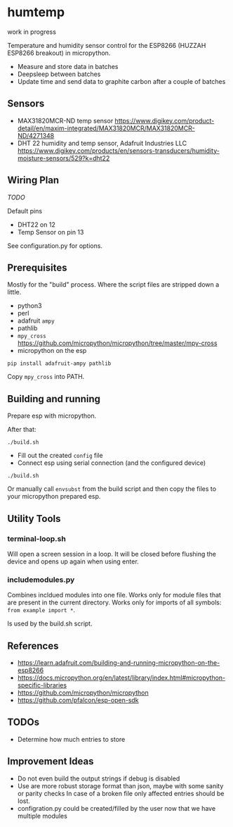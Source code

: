 
# humtemp

work in progress

Temperature and humidity sensor control for the ESP8266 (HUZZAH ESP8266 breakout) in micropython.

 - Measure and store data in batches
 - Deepsleep between batches
 - Update time and send data to graphite carbon after a couple of batches

## Sensors

 - MAX31820MCR-ND temp sensor https://www.digikey.com/product-detail/en/maxim-integrated/MAX31820MCR/MAX31820MCR-ND/4271348
 - DHT 22 humidity and temp sensor, Adafruit Industries LLC https://www.digikey.com/products/en/sensors-transducers/humidity-moisture-sensors/529?k=dht22

## Wiring Plan

_TODO_

Default pins

 - DHT22 on 12
 - Temp Sensor on pin 13

See configuration.py for options.

## Prerequisites

Mostly for the "build" process. Where the script files are stripped down a little.

 - python3
 - perl
 - adafruit `ampy`
 - pathlib
 - `mpy_cross` https://github.com/micropython/micropython/tree/master/mpy-cross
 - micropython on the esp 

`pip install adafruit-ampy pathlib`

Copy `mpy_cross` into PATH.

## Building and running

Prepare esp with micropython.

After that:

```
./build.sh
```

 - Fill out the created `config` file
 - Connect esp using serial connection (and the configured device)

```
./build.sh
```

Or manually call `envsubst` from the build script and then copy the files to your micropython
prepared esp.

## Utility Tools

### terminal-loop.sh

Will open a screen session in a loop. It will be closed before flushing
the device and opens up again when using enter.

### includemodules.py

Combines incldued modules into one file. Works only for module files
that are present in the current directory. Works only for imports
of all symbols: `from example import *`.

Is used by the build.sh script.

## References

 - https://learn.adafruit.com/building-and-running-micropython-on-the-esp8266
 - https://docs.micropython.org/en/latest/library/index.html#micropython-specific-libraries
 - https://github.com/micropython/micropython
 - https://github.com/pfalcon/esp-open-sdk

## TODOs

 - Determine how much entries to store

## Improvement Ideas

 - Do not even build the output strings if debug is disabled
 - Use are more robust storage format than json, maybe with some sanity or parity checks
   In case of a broken file only affected entries should be lost.
 - configration.py could be created/filled by the user now that we have multiple modules

